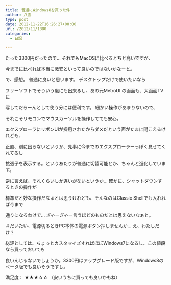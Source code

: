 ```yaml
---
title: 普通にWindows8を買った件
author: 八雲
type: post
date: 2012-11-22T16:26:27+00:00
url: /2012/11/1880
categories:
  - 日記

---
```

たった3300円だったので… それでもMacOSに比べるとちと高いですが、
  
今までに比べれば本当に激安といって良いのではないかなーと。

で、感想。 普通に良いと思います。 デスクトップだけで使いたいなら
  
フリーソフトでそういう風にも出来るし、あの元MetroUI の画面も、大画面TVに
  
写してだらーんとして使う分には便利です。 細かい操作があまりないので、
  
それこそリモコンでマウスカーソルを操作してても安心。

エクスプローラにリボンUIが採用されたからダメだという声がたまに聞こえるけれども、
  
正直、別に困らないというか、見事に今までのエクスプローラーっぽく見せてくれてるし
  
拡張子を表示する。というあたりが普通に切替可能とか、ちゃんと進化しています。

逆に言えば、それくらいしか違いがないというか… 確かに、シャットダウンするときの操作が
  
標準だと妙な操作だなぁとは思うけれども、そんなのはClassic Shellでも入れれば今まで
  
通りになるわけで… ぎゃーぎゃー言うほどのものだとは思えないなぁと。
  
＃だいたい、電源切るときPC本体の電源ボタン押しませんか… え、わたしだけ？

総評としては、ちょっとカスタマイズすればほぼWindows7になるし、この値段なら買っておいても
  
良いんじゃないでしょうか。3300円はアップグレード版ですが、Windows8のベータ版でも良いそうですし。

満足度： ★★★☆☆ （安いうちに買っても良いかもね）